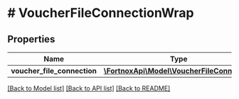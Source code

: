 # # VoucherFileConnectionWrap

## Properties

Name | Type | Description | Notes
------------ | ------------- | ------------- | -------------
**voucher_file_connection** | [**\FortnoxApi\Model\VoucherFileConnection**](VoucherFileConnection.md) |  |

[[Back to Model list]](../../README.md#models) [[Back to API list]](../../README.md#endpoints) [[Back to README]](../../README.md)
